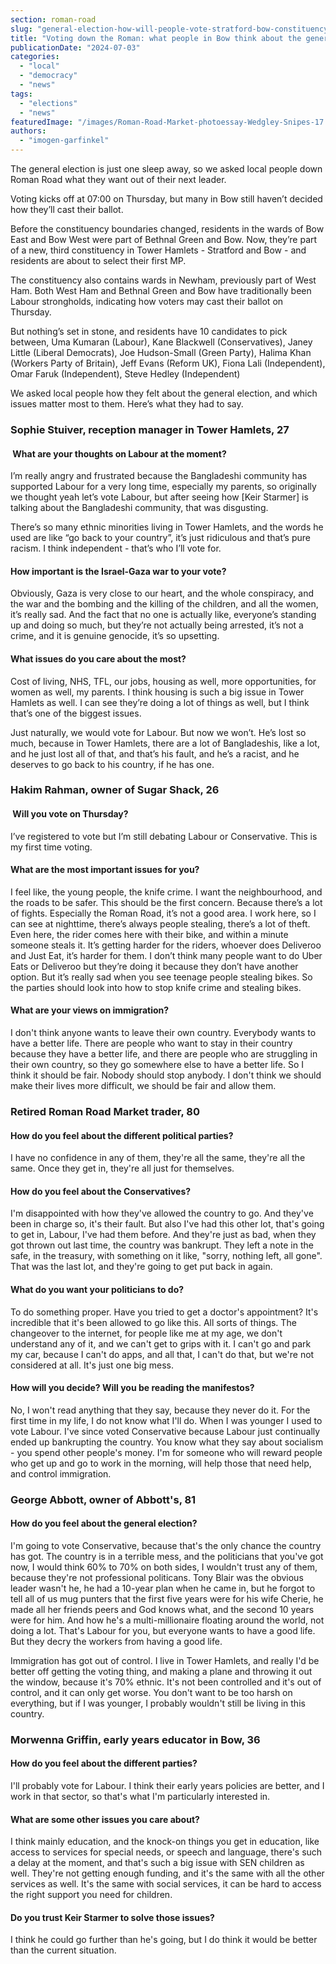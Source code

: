 ```yaml
---
section: roman-road
slug: "general-election-how-will-people-vote-stratford-bow-constituency"
title: "Voting down the Roman: what people in Bow think about the general election"
publicationDate: "2024-07-03"
categories: 
  - "local"
  - "democracy"
  - "news"
tags: 
  - "elections"
  - "news"
featuredImage: "/images/Roman-Road-Market-photoessay-Wedgley-Snipes-17.jpg"
authors: 
  - "imogen-garfinkel"
---
```


The general election is just one sleep away, so we asked local people down Roman Road what they want out of their next leader.

Voting kicks off at 07:00 on Thursday, but many in Bow still haven’t decided how they’ll cast their ballot. 

Before the constituency boundaries changed, residents in the wards of Bow East and Bow West were part of Bethnal Green and Bow. Now, they’re part of a new, third constituency in Tower Hamlets - Stratford and Bow - and residents are about to select their first MP.

The constituency also contains wards in Newham, previously part of West Ham. Both West Ham and Bethnal Green and Bow have traditionally been Labour strongholds, indicating how voters may cast their ballot on Thursday.

But nothing’s set in stone, and residents have 10 candidates to pick between, Uma Kumaran (Labour), Kane Blackwell (Conservatives), Janey Little (Liberal Democrats), Joe Hudson-Small (Green Party), Halima Khan (Workers Party of Britain), Jeff Evans (Reform UK), Fiona Lali (Independent), Omar Faruk (Independent), Steve Hedley (Independent)

We asked local people how they felt about the general election, and which issues matter most to them. Here’s what they had to say.

### Sophie Stuiver, reception manager in Tower Hamlets, 27

####  What are your thoughts on Labour at the moment?

I’m really angry and frustrated because the Bangladeshi community has supported Labour for a very long time, especially my parents, so originally we thought yeah let’s vote Labour, but after seeing how \[Keir Starmer\] is talking about the Bangladeshi community, that was disgusting.

There’s so many ethnic minorities living in Tower Hamlets, and the words he used are like “go back to your country”, it’s just ridiculous and that’s pure racism. I think independent - that’s who I’ll vote for. 

#### How important is the Israel-Gaza war to your vote?

Obviously, Gaza is very close to our heart, and the whole conspiracy, and the war and the bombing and the killing of the children, and all the women, it’s really sad. And the fact that no one is actually like, everyone’s standing up and doing so much, but they’re not actually being arrested, it’s not a crime, and it is genuine genocide, it’s so upsetting.

#### What issues do you care about the most?

Cost of living, NHS, TFL, our jobs, housing as well, more opportunities, for women as well, my parents. I think housing is such a big issue in Tower Hamlets as well. I can see they’re doing a lot of things as well, but I think that’s one of the biggest issues. 

Just naturally, we would vote for Labour. But now we won’t. He’s lost so much, because in Tower Hamlets, there are a lot of Bangladeshis, like a lot, and he just lost all of that, and that’s his fault, and he’s a racist, and he deserves to go back to his country, if he has one.

### Hakim Rahman, owner of Sugar Shack, 26

####  Will you vote on Thursday?

I’ve registered to vote but I’m still debating Labour or Conservative. This is my first time voting.

#### What are the most important issues for you?

I feel like, the young people, the knife crime. I want the neighbourhood, and the roads to be safer. This should be the first concern. Because there’s a lot of fights. Especially the Roman Road, it’s not a good area. I work here, so I can see at nighttime, there’s always people stealing, there’s a lot of theft. Even here, the rider comes here with their bike, and within a minute someone steals it. It’s getting harder for the riders, whoever does Deliveroo and Just Eat, it’s harder for them. I don’t think many people want to do Uber Eats or Deliveroo but they’re doing it because they don’t have another option. But it’s really sad when you see teenage people stealing bikes. So the parties should look into how to stop knife crime and stealing bikes.

#### What are your views on immigration?

I don't think anyone wants to leave their own country. Everybody wants to have a better life. There are people who want to stay in their country because they have a better life, and there are people who are struggling in their own country, so they go somewhere else to have a better life. So I think it should be fair. Nobody should stop anybody. I don't think we should make their lives more difficult, we should be fair and allow them.

### Retired Roman Road Market trader, 80

#### How do you feel about the different political parties?

I have no confidence in any of them, they're all the same, they're all the same. Once they get in, they're all just for themselves.

#### How do you feel about the Conservatives?

I'm disappointed with how they've allowed the country to go. And they've been in charge so, it's their fault. But also I've had this other lot, that's going to get in, Labour, I've had them before. And they're just as bad, when they got thrown out last time, the country was bankrupt. They left a note in the safe, in the treasury, with something on it like, "sorry, nothing left, all gone". That was the last lot, and they're going to get put back in again.

#### What do you want your politicians to do?

To do something proper. Have you tried to get a doctor's appointment? It's incredible that it's been allowed to go like this. All sorts of things. The changeover to the internet, for people like me at my age, we don't understand any of it, and we can't get to grips with it. I can't go and park my car, because I can't do apps, and all that, I can't do that, but we're not considered at all. It's just one big mess.

#### How will you decide? Will you be reading the manifestos?

No, I won't read anything that they say, because they never do it. For the first time in my life, I do not know what I'll do. When I was younger I used to vote Labour. I've since voted Conservative because Labour just continually ended up bankrupting the country. You know what they say about socialism - you spend other people's money. I'm for someone who will reward people who get up and go to work in the morning, will help those that need help, and control immigration.

### George Abbott, owner of Abbott's, 81

#### How do you feel about the general election?

I'm going to vote Conservative, because that's the only chance the country has got. The country is in a terrible mess, and the politicians that you've got now, I would think 60% to 70% on both sides, I wouldn't trust any of them, because they're not professional politicans. Tony Blair was the obvious leader wasn't he, he had a 10-year plan when he came in, but he forgot to tell all of us mug punters that the first five years were for his wife Cherie, he made all her friends peers and God knows what, and the second 10 years were for him. And how he's a multi-millionaire floating around the world, not doing a lot. That's Labour for you, but everyone wants to have a good life. But they decry the workers from having a good life.

Immigration has got out of control. I live in Tower Hamlets, and really I'd be better off getting the voting thing, and making a plane and throwing it out the window, because it's 70% ethnic. It's not been controlled and it's out of control, and it can only get worse. You don't want to be too harsh on everything, but if I was younger, I probably wouldn't still be living in this country.

### Morwenna Griffin, early years educator in Bow, 36

#### How do you feel about the different parties?

I'll probably vote for Labour. I think their early years policies are better, and I work in that sector, so that's what I'm particularly interested in.

#### What are some other issues you care about?

I think mainly education, and the knock-on things you get in education, like access to services for special needs, or speech and language, there's such a delay at the moment, and that's such a big issue with SEN children as well. They're not getting enough funding, and it's the same with all the other services as well. It's the same with social services, it can be hard to access the right support you need for children.

#### Do you trust Keir Starmer to solve those issues?

I think he could go further than he's going, but I do think it would be better than the current situation.
